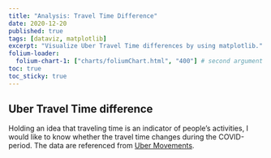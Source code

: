 ```yaml
---
title: "Analysis: Travel Time Difference"
date: 2020-12-20
published: true
tags: [dataviz, matplotlib]
excerpt: "Visualize Uber Travel Time differences by using matplotlib."
folium-loader:
  folium-chart-1: ["charts/foliumChart.html", "400"] # second argument is the height
toc: true
toc_sticky: true
---
```


## Uber Travel Time difference

Holding an idea that traveling time is an indicator of people’s activities, I would like to know whether the travel time changes during the COVID-period. The data are referenced from <a href=" https://movement.uber.com/?lang=en-US">Uber Movements</a>. 

<div id="folium-chart-1"></div>

